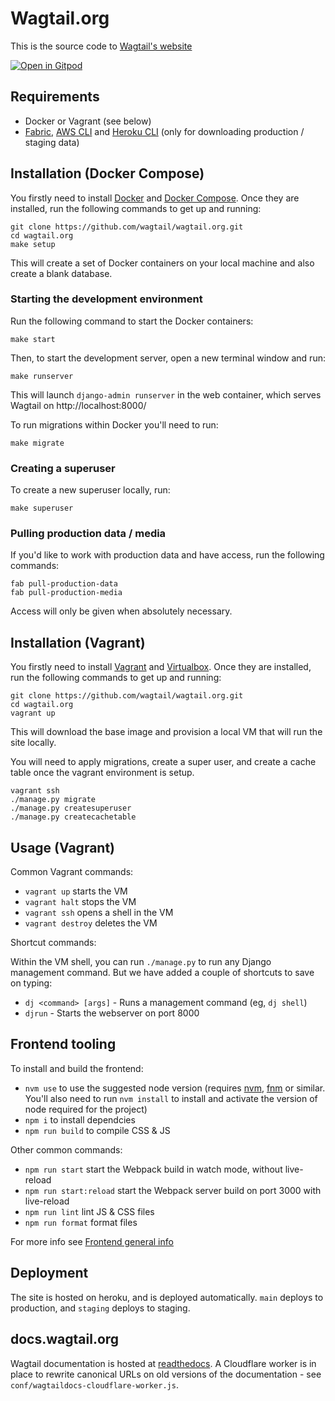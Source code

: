# Wagtail.org

This is the source code to [Wagtail's website](https://wagtail.org)

[![Open in Gitpod](https://gitpod.io/button/open-in-gitpod.svg)](https://gitpod.io/#https://github.com/wagtail/wagtail.org)

## Requirements

-   Docker or Vagrant (see below)
-   [Fabric](https://www.fabfile.org/), [AWS CLI](https://docs.aws.amazon.com/cli/latest/userguide/getting-started-install.html) and [Heroku CLI](https://devcenter.heroku.com/articles/heroku-cli) (only for downloading production / staging data)

## Installation (Docker Compose)

You firstly need to install [Docker](https://docs.docker.com/get-docker/) and [Docker Compose](https://docs.docker.com/compose/install/). Once they are installed, run the following commands to get up and running:

```
git clone https://github.com/wagtail/wagtail.org.git
cd wagtail.org
make setup
```

This will create a set of Docker containers on your local machine and also create a blank database.

### Starting the development environment

Run the following command to start the Docker containers:

```
make start
```

Then, to start the development server, open a new terminal window and run:

```
make runserver
```

This will launch `django-admin runserver` in the web container, which serves Wagtail on http://localhost:8000/

To run migrations within Docker you'll need to run:

```
make migrate
```

### Creating a superuser

To create a new superuser locally, run:

```
make superuser
```

### Pulling production data / media

If you'd like to work with production data and have access, run the following commands:

```
fab pull-production-data
fab pull-production-media
```

Access will only be given when absolutely necessary.

## Installation (Vagrant)

You firstly need to install [Vagrant](https://www.vagrantup.com/) and [Virtualbox](https://www.virtualbox.org/). Once they are installed, run the following commands to get up and running:

```
git clone https://github.com/wagtail/wagtail.org.git
cd wagtail.org
vagrant up
```

This will download the base image and provision a local VM that will run the site locally.

You will need to apply migrations, create a super user, and create a cache table once the vagrant environment is setup.

```
vagrant ssh
./manage.py migrate
./manage.py createsuperuser
./manage.py createcachetable
```

## Usage (Vagrant)

Common Vagrant commands:

-   `vagrant up` starts the VM
-   `vagrant halt` stops the VM
-   `vagrant ssh` opens a shell in the VM
-   `vagrant destroy` deletes the VM

Shortcut commands:

Within the VM shell, you can run `./manage.py` to run any Django management command. But we have added a couple of shortcuts to save on typing:

-   `dj <command> [args]` - Runs a management command (eg, `dj shell`)
-   `djrun` - Starts the webserver on port 8000

## Frontend tooling

To install and build the frontend:

-   `nvm use` to use the suggested node version (requires [nvm](https://github.com/nvm-sh/nvm), [fnm](https://github.com/Schniz/fnm) or similar. You'll also need to run `nvm install` to install and activate the version of node required for the project)
-   `npm i` to install dependcies
-   `npm run build` to compile CSS & JS

Other common commands:

-   `npm run start` start the Webpack build in watch mode, without live-reload
-   `npm run start:reload` start the Webpack server build on port 3000 with live-reload
-   `npm run lint` lint JS & CSS files
-   `npm run format` format files

For more info see [Frontend general info](docs/frontend/general-info.md)

## Deployment

The site is hosted on heroku, and is deployed automatically. `main` deploys to production, and `staging` deploys to staging.

## docs.wagtail.org

Wagtail documentation is hosted at [readthedocs](https://readthedocs.org/). A Cloudflare worker is in place to rewrite canonical URLs on old versions of the documentation - see `conf/wagtaildocs-cloudflare-worker.js`.
